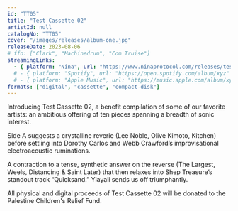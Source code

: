 ```yaml
---
id: "TT05"
title: "Test Cassette 02"
artistId: null
catalogNo: "TT05"
cover: "/images/releases/album-one.jpg"
releaseDate: 2023-08-06
# ffo: ["Clark", "Machinedrum", "Com Truise"]
streamingLinks:
  - { platform: "Nina", url: "https://www.ninaprotocol.com/releases/test-cassette-02" }
  # - { platform: "Spotify", url: "https://open.spotify.com/album/xyz" }
  # - { platform: "Apple Music", url: "https://music.apple.com/album/xyz" }
formats: ["digital", "cassette", "compact-disk"]
---
```


Introducing Test Cassette 02, a benefit compilation of some of our favorite artists: an ambitious offering of ten pieces spanning a breadth of sonic interest.

Side A suggests a crystalline reverie (Lee Noble, Olive Kimoto, Kitchen) before settling into Dorothy Carlos and Webb Crawford’s improvisational electroacoustic ruminations.

A contraction to a tense, synthetic answer on the reverse (The Largest, Weels, Distancing & Saint Later) that then relaxes into Shep Treasure’s standout track “Quicksand.” Ylayali sends us off triumphantly.

All physical and digital proceeds of Test Cassette 02 will be donated to the Palestine Children's Relief Fund.